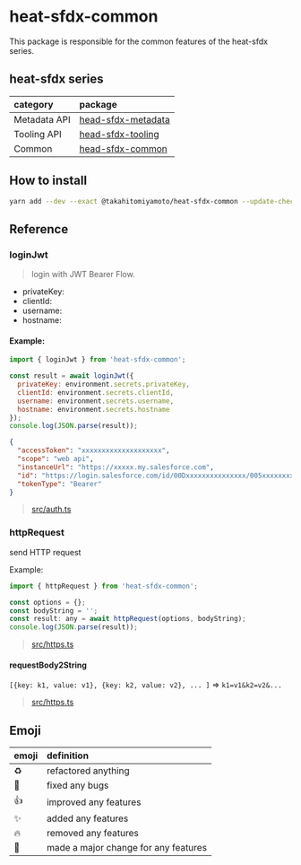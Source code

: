 # heat-sfdx-common

This package is responsible for the common features of the heat-sfdx series.

## heat-sfdx series

| category     | package                                                                      |
| :----------- | :--------------------------------------------------------------------------- |
| Metadata API | [head-sfdx-metadata](https://github.com/takahitomiyamoto/heat-sfdx-metadata) |
| Tooling API  | [head-sfdx-tooling](https://github.com/takahitomiyamoto/heat-sfdx-tooling)   |
| Common       | [head-sfdx-common](https://github.com/takahitomiyamoto/heat-sfdx-common)     |

## How to install

```sh
yarn add --dev --exact @takahitomiyamoto/heat-sfdx-common --update-checksums
```

## Reference

### loginJwt

> login with JWT Bearer Flow.

- privateKey:
- clientId:
- username:
- hostname:

#### Example:

```js
import { loginJwt } from 'heat-sfdx-common';

const result = await loginJwt({
  privateKey: environment.secrets.privateKey,
  clientId: environment.secrets.clientId,
  username: environment.secrets.username,
  hostname: environment.secrets.hostname
});
console.log(JSON.parse(result));
```

```json
{
  "accessToken": "xxxxxxxxxxxxxxxxxxxx",
  "scope": "web api",
  "instanceUrl": "https://xxxxx.my.salesforce.com",
  "id": "https://login.salesforce.com/id/00Dxxxxxxxxxxxxxxx/005xxxxxxxxxxxxxxx",
  "tokenType": "Bearer"
}
```

> [src/auth.ts](https://github.com/takahitomiyamoto/heat-sfdx-common/blob/master/src/auth.ts#L112)

### httpRequest

send HTTP request

Example:

```js
import { httpRequest } from 'heat-sfdx-common';

const options = {};
const bodyString = '';
const result: any = await httpRequest(options, bodyString);
console.log(JSON.parse(result));
```

> [src/https.ts](https://github.com/takahitomiyamoto/heat-sfdx-common/blob/master/src/https.ts#L20)

#### requestBody2String

`[{key: k1, value: v1}, {key: k2, value: v2}, ... ]` => `k1=v1&k2=v2&...`

> [src/https.ts](https://github.com/takahitomiyamoto/heat-sfdx-common/blob/master/src/https.ts#L46)

## Emoji

| emoji      | definition                           |
| :--------- | :----------------------------------- |
| :recycle:  | refactored anything                  |
| :bug:      | fixed any bugs                       |
| :+1:       | improved any features                |
| :sparkles: | added any features                   |
| :fire:     | removed any features                 |
| :tada:     | made a major change for any features |
